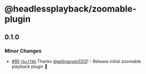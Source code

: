 # @headlessplayback/zoomable-plugin

## 0.1.0

### Minor Changes

- [#95](https://github.com/willnguyen1312/headlessplayback/pull/95)
  [`fbcff89`](https://github.com/willnguyen1312/headlessplayback/commit/fbcff896d6103d865387aef94d639e7c6b6c5cd7)
  Thanks [@willnguyen1312](https://github.com/willnguyen1312)! - Release initial
  zoomable playback plugin 💞
